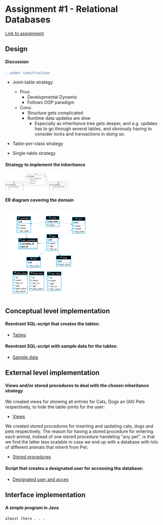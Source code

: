 # Assignment #1 - Relational Databases
[Link to assignment](01-relational-db.pdf)  

## Design  

#### Discussion
```diff
- under construction
``` 
- Joint-table strategy
  + Pros:
    - Developmental Dynamic
    - Follows OOP paradigm
  + Cons:
    - Structure gets complicated 
    - Runtime data updates are slow
      + Especially as inheritance tree gets deeper, and e.g. updates has to go through several tables, and obviously having to consider locks and transactions in doing so.
  
- Table-per-class strategy
- Single-table strategy

#### Strategy to implement the inheritance

<img src="images/ER_joint_tables.png" width="200" />


#### ER diagram covering the domain

<img src="images/ER.png"
     alt="EER Diagram VetDB"
     style="float: center; 
     margin: 10px;
     height: 50%;
     width: 50%" 
     />

## Conceptual level implementation

#### Reentrant SQL-script that creates the tables:
- [Tables](https://github.com/BacholarSoftwareDevelopment/DBD/blob/main/Assignment1/Scripts/tables.sql)

####  Reentrant SQL-script with sample data for the tables:
- [Sample data](https://github.com/BacholarSoftwareDevelopment/DBD/blob/main/Assignment1/Scripts/sample_data.sql)

## External level implementation

#### Views and/or stored procedures to deal with the chosen inheritance strategy

We created views for showing all entries for Cats, Dogs an (All) Pets respectively, to hide the table-joints for the user:
- [Views](https://github.com/BacholarSoftwareDevelopment/DBD/blob/main/Assignment1/Scripts/views.sql)

We created stored procedures for inserting and updating cats, dogs and pets respectively. The reason for having a stored procedure for entering each animal, instead of one stored procedure handeling "any pet", is that we find the latter less scalable in case we end up with a database with lots of different animals that inherit from Pet:

- [Stored procedures](https://github.com/BacholarSoftwareDevelopment/DBD/blob/main/Assignment1/Scripts/stored_procedures.sql)


#### Script that creates a designated user for accessing the database:

- [Designated user and acces](https://github.com/BacholarSoftwareDevelopment/DBD/blob/main/Assignment1/Scripts/user_acces.sql)

## Interface implementation

####  A simple program in Java 
```diff
almost there . . .
``` 

